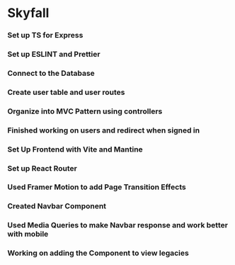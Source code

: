 # Skyfall

### Set up TS for Express
### Set up ESLINT and Prettier
### Connect to the Database
### Create user table and user routes
### Organize into MVC Pattern using controllers
### Finished working on users and redirect when signed in
### Set Up Frontend with Vite and Mantine
### Set up React Router
### Used Framer Motion to add Page Transition Effects
### Created Navbar Component
### Used Media Queries to make Navbar response and work better with mobile
### Working on adding the Component to view legacies
